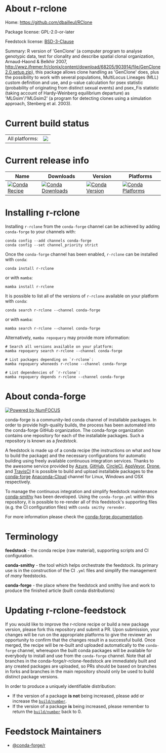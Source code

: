 About r-rclone
==============

Home: https://github.com/dbailleul/RClone

Package license: GPL-2.0-or-later

Feedstock license: [BSD-3-Clause](https://github.com/conda-forge/r-rclone-feedstock/blob/main/LICENSE.txt)

Summary: R version of 'GenClone' (a computer program to analyse genotypic data, test for clonality and describe spatial clonal organization, Arnaud-Haond & Belkhir 2007, <http://wwz.ifremer.fr/clonix/content/download/68205/903914/file/GenClone2.0.setup.zip>), this package allows clone handling as 'GenClone' does, plus the possibility to work with several populations, MultiLocus Lineages (MLL) custom definition and use, and p-value calculation for psex statistic (probability of originating from distinct sexual events) and psex_Fis statistic (taking account of Hardy-Weinberg equilibrium departure) as 'MLGsim'/'MLGsim2' (a program for detecting clones using a simulation approach, Stenberg et al. 2003).

Current build status
====================


<table><tr><td>All platforms:</td>
    <td>
      <a href="https://dev.azure.com/conda-forge/feedstock-builds/_build/latest?definitionId=10035&branchName=main">
        <img src="https://dev.azure.com/conda-forge/feedstock-builds/_apis/build/status/r-rclone-feedstock?branchName=main">
      </a>
    </td>
  </tr>
</table>

Current release info
====================

| Name | Downloads | Version | Platforms |
| --- | --- | --- | --- |
| [![Conda Recipe](https://img.shields.io/badge/recipe-r--rclone-green.svg)](https://anaconda.org/conda-forge/r-rclone) | [![Conda Downloads](https://img.shields.io/conda/dn/conda-forge/r-rclone.svg)](https://anaconda.org/conda-forge/r-rclone) | [![Conda Version](https://img.shields.io/conda/vn/conda-forge/r-rclone.svg)](https://anaconda.org/conda-forge/r-rclone) | [![Conda Platforms](https://img.shields.io/conda/pn/conda-forge/r-rclone.svg)](https://anaconda.org/conda-forge/r-rclone) |

Installing r-rclone
===================

Installing `r-rclone` from the `conda-forge` channel can be achieved by adding `conda-forge` to your channels with:

```
conda config --add channels conda-forge
conda config --set channel_priority strict
```

Once the `conda-forge` channel has been enabled, `r-rclone` can be installed with `conda`:

```
conda install r-rclone
```

or with `mamba`:

```
mamba install r-rclone
```

It is possible to list all of the versions of `r-rclone` available on your platform with `conda`:

```
conda search r-rclone --channel conda-forge
```

or with `mamba`:

```
mamba search r-rclone --channel conda-forge
```

Alternatively, `mamba repoquery` may provide more information:

```
# Search all versions available on your platform:
mamba repoquery search r-rclone --channel conda-forge

# List packages depending on `r-rclone`:
mamba repoquery whoneeds r-rclone --channel conda-forge

# List dependencies of `r-rclone`:
mamba repoquery depends r-rclone --channel conda-forge
```


About conda-forge
=================

[![Powered by
NumFOCUS](https://img.shields.io/badge/powered%20by-NumFOCUS-orange.svg?style=flat&colorA=E1523D&colorB=007D8A)](https://numfocus.org)

conda-forge is a community-led conda channel of installable packages.
In order to provide high-quality builds, the process has been automated into the
conda-forge GitHub organization. The conda-forge organization contains one repository
for each of the installable packages. Such a repository is known as a *feedstock*.

A feedstock is made up of a conda recipe (the instructions on what and how to build
the package) and the necessary configurations for automatic building using freely
available continuous integration services. Thanks to the awesome service provided by
[Azure](https://azure.microsoft.com/en-us/services/devops/), [GitHub](https://github.com/),
[CircleCI](https://circleci.com/), [AppVeyor](https://www.appveyor.com/),
[Drone](https://cloud.drone.io/welcome), and [TravisCI](https://travis-ci.com/)
it is possible to build and upload installable packages to the
[conda-forge](https://anaconda.org/conda-forge) [Anaconda-Cloud](https://anaconda.org/)
channel for Linux, Windows and OSX respectively.

To manage the continuous integration and simplify feedstock maintenance
[conda-smithy](https://github.com/conda-forge/conda-smithy) has been developed.
Using the ``conda-forge.yml`` within this repository, it is possible to re-render all of
this feedstock's supporting files (e.g. the CI configuration files) with ``conda smithy rerender``.

For more information please check the [conda-forge documentation](https://conda-forge.org/docs/).

Terminology
===========

**feedstock** - the conda recipe (raw material), supporting scripts and CI configuration.

**conda-smithy** - the tool which helps orchestrate the feedstock.
                   Its primary use is in the construction of the CI ``.yml`` files
                   and simplify the management of *many* feedstocks.

**conda-forge** - the place where the feedstock and smithy live and work to
                  produce the finished article (built conda distributions)


Updating r-rclone-feedstock
===========================

If you would like to improve the r-rclone recipe or build a new
package version, please fork this repository and submit a PR. Upon submission,
your changes will be run on the appropriate platforms to give the reviewer an
opportunity to confirm that the changes result in a successful build. Once
merged, the recipe will be re-built and uploaded automatically to the
`conda-forge` channel, whereupon the built conda packages will be available for
everybody to install and use from the `conda-forge` channel.
Note that all branches in the conda-forge/r-rclone-feedstock are
immediately built and any created packages are uploaded, so PRs should be based
on branches in forks and branches in the main repository should only be used to
build distinct package versions.

In order to produce a uniquely identifiable distribution:
 * If the version of a package **is not** being increased, please add or increase
   the [``build/number``](https://docs.conda.io/projects/conda-build/en/latest/resources/define-metadata.html#build-number-and-string).
 * If the version of a package **is** being increased, please remember to return
   the [``build/number``](https://docs.conda.io/projects/conda-build/en/latest/resources/define-metadata.html#build-number-and-string)
   back to 0.

Feedstock Maintainers
=====================

* [@conda-forge/r](https://github.com/conda-forge/r/)

